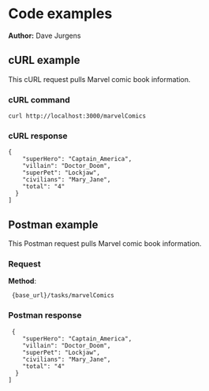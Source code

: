 # Code examples

**Author:** Dave Jurgens

## cURL example
This cURL request pulls Marvel comic book information.

### cURL command

```shell
curl http://localhost:3000/marvelComics
```

### cURL response

```shell
{
    "superHero": "Captain_America",
    "villain": "Doctor_Doom",
    "superPet": "Lockjaw",
    "civilians": "Mary_Jane",
    "total": "4"
  }
]
```

## Postman example

This Postman request pulls Marvel comic book information.

### Request

**Method**:

```shell
 {base_url}/tasks/marvelComics
```

### Postman response

```shell
 {
    "superHero": "Captain_America",
    "villain": "Doctor_Doom",
    "superPet": "Lockjaw",
    "civilians": "Mary_Jane",
    "total": "4"
  }
]
```
